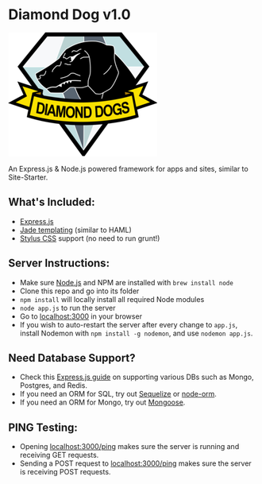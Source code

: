 Diamond Dog v1.0
==============

![Diamond Dogs](/public/img/diamond_dogs.png)

An Express.js & Node.js powered framework for apps and sites, similar to Site-Starter.

What's Included:
----------------

* [Express.js](http://expressjs.com/)
* [Jade templating](http://jade-lang.com/) (similar to HAML)
* [Stylus CSS](https://learnboost.github.io/stylus/) support (no need to run grunt!)

Server Instructions:
-------------------

* Make sure [Node.js](https://nodejs.org/) and NPM are installed with `brew install node`
* Clone this repo and go into its folder
* `npm install` will locally install all required Node modules
* `node app.js` to run the server
* Go to [localhost:3000](http://localhost:3000/) in your browser
* If you wish to auto-restart the server after every change to `app.js`, install Nodemon with `npm install -g nodemon`, and use `nodemon app.js`.

Need Database Support?
----------------------

* Check this [Express.js guide](http://expressjs.com/guide/database-integration.html) on supporting various DBs such as Mongo, Postgres, and Redis.
* If you need an ORM for SQL, try out [Sequelize](http://docs.sequelizejs.com/en/latest/) or [node-orm](https://github.com/dresende/node-orm2).
* If you need an ORM for Mongo, try out [Mongoose](http://mongoosejs.com/).

PING Testing:
-------------

* Opening [localhost:3000/ping](http://localhost:3000/ping) makes sure the server is running and receiving GET requests.
* Sending a POST request to [localhost:3000/ping](http://localhost:3000/ping) makes sure the server is receiving POST requests.
